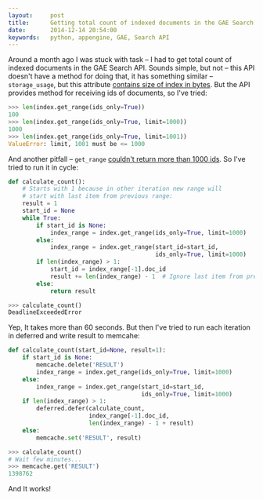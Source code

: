 ```yaml
---
layout:     post
title:      Getting total count of indexed documents in the GAE Search API
date:       2014-12-14 20:54:00
keywords:   python, appengine, GAE, Search API
---
```


Around a month ago I was stuck with task &ndash; I had to get total count of indexed
documents in the GAE Search API. Sounds simple, but not &ndash; this API doesn't
have a method for doing that, it has something similar &ndash; `storage_usage`, but
this attribute [contains size of index in bytes](https://cloud.google.com/appengine/docs/python/search/indexclass#Index_storage_usage).
But the API provides method for receiving ids of documents, so I've tried:

```python
>>> len(index.get_range(ids_only=True))
100
>>> len(index.get_range(ids_only=True, limit=1000))
1000
>>> len(index.get_range(ids_only=True, limit=1001))
ValueError: limit, 1001 must be <= 1000
```

And another pitfall &ndash; `get_range` [couldn't return more than 1000 ids](https://cloud.google.com/appengine/docs/python/search/#Python_Index_schemas).
So I've tried to run it in cycle:

```python
def calculate_count():
    # Starts with 1 because in other iteration new range will
    # start with last item from previous range:
    result = 1
    start_id = None
    while True:
        if start_id is None:
            index_range = index.get_range(ids_only=True, limit=1000)
        else:
            index_range = index.get_range(start_id=start_id,
                                          ids_only=True, limit=1000)
        if len(index_range) > 1:
            start_id = index_range[-1].doc_id
            result += len(index_range) - 1  # Ignore last item from previous range
        else:
            return result

>>> calculate_count()
DeadlineExceededError
```

Yep, It takes more than 60 seconds. But then I've tried to run each iteration
in deferred and write result to memcahe:

```python
def calculate_count(start_id=None, result=1):
    if start_id is None:
        memcache.delete('RESULT')
        index_range = index.get_range(ids_only=True, limit=1000)
    else:
        index_range = index.get_range(start_id=start_id,
                                      ids_only=True, limit=1000)
    if len(index_range) > 1:
        deferred.defer(calculate_count,
                       index_range[-1].doc_id,
                       len(index_range) - 1 + result)
    else:
        memcache.set('RESULT', result)

>>> calculate_count()
# Wait few minutes...
>>> memcache.get('RESULT')
1398762
```
And It works!
